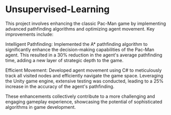# Unsupervised-Learning
This project involves enhancing the classic Pac-Man game by implementing advanced pathfinding algorithms and optimizing agent movement. Key improvements include:

Intelligent Pathfinding: Implemented the A* pathfinding algorithm to significantly enhance the decision-making capabilities of the Pac-Man agent. This resulted in a 30% reduction in the agent's average pathfinding time, adding a new layer of strategic depth to the game.

Efficient Movement: Developed agent movement using C# to meticulously track all visited nodes and efficiently navigate the game space. Leveraging the Unity game engine, extensive testing was conducted, leading to a 25% increase in the accuracy of the agent's pathfinding.

These enhancements collectively contribute to a more challenging and engaging gameplay experience, showcasing the potential of sophisticated algorithms in game development.






